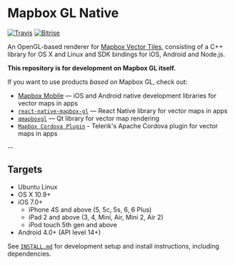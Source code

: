 # Mapbox GL Native

[![Travis](https://api.travis-ci.org/mapbox/mapbox-gl-native.svg?branch=master)](https://travis-ci.org/mapbox/mapbox-gl-native/builds) [![Bitrise](https://www.bitrise.io/app/7514e4cf3da2cc57.svg?token=OwqZE5rSBR9MVWNr_lf4sA&branch=master)](https://www.bitrise.io/app/7514e4cf3da2cc57)

An OpenGL-based renderer for [Mapbox Vector Tiles](https://www.mapbox.com/blog/vector-tiles), consisting of a C++ library for OS X and Linux and SDK bindings for iOS, Android and Node.js.

**This repository is for development on Mapbox GL itself.**

If you want to use products _based on_ Mapbox GL, check out:

- [Mapbox Mobile](http://mapbox.com/mobile) — iOS and Android native development libraries for vector maps in apps
- [`react-native-mapbox-gl`](https://github.com/mapbox/react-native-mapbox-gl) — React Native library for vector maps in apps
- [`qmapboxgl`](https://github.com/tmpsantos/qmapboxgl) — Qt library for vector map rendering
- [`Mapbox Cordova Plugin`](http://plugins.telerik.com/cordova/plugin/mapbox) - Telerik's Apache Cordova plugin for vector maps in apps

--

## Targets

* Ubuntu Linux
* OS X 10.9+
* iOS 7.0+
  * iPhone 4S and above (5, 5c, 5s, 6, 6 Plus)
  * iPad 2 and above (3, 4, Mini, Air, Mini 2, Air 2)
  * iPod touch 5th gen and above
* Android 4.0+ (API level 14+)

See [`INSTALL.md`](./INSTALL.md) for development setup and install instructions, including dependencies.
